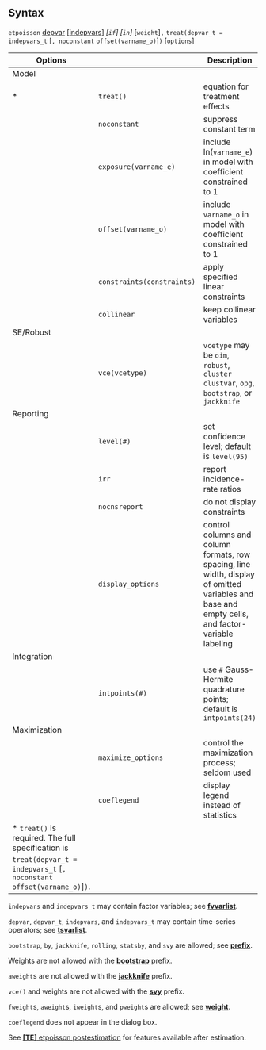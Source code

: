 ## Syntax

`etpoisson`
[depvar](http://www.stata.com/help.cgi?depvar)
\[[indepvars](http://www.stata.com/help.cgi?indepvars)\]
_\[`if`\] \[`in`\]_ \[`weight`\]`,`
`treat(depvar_t = indepvars_t` \[`, noconstant`
`offset(varname_o)`\]`)` \[`options`\]

| Options                                                                           |                                | Description                                                                                                                                      |
|-----------------------------------------------------------------------------------|--------------------------------|--------------------------------------------------------------------------------------------------------------------------------------------------|
| Model                                                                             |                                |                                                                                                                                                  |
| \*                                                                                | `treat()`                      | equation for treatment effects                                                                                                                   |
|                                                                                   | `noconstant`                   | suppress constant term                                                                                                                           |
|                                                                                   | `exposure(varname_e)`          | include ln(`varname_e`) in model with coefficient constrained to 1                                                                               |
|                                                                                   | `offset(varname_o)`            | include `varname_o` in model with coefficient constrained to 1                                                                                   |
|                                                                                   | `constraints(constraints)` | apply specified linear constraints                                                                                                               |
|                                                                                   | `collinear`                    | keep collinear variables                                                                                                                         |
| SE/Robust                                                                         |                                |                                                                                                                                                  |
|                                                                                   | `vce(vcetype)`                 | `vcetype` may be `oim`, `robust`, `cluster clustvar`, `opg`, `bootstrap`, or `jackknife`                                                       |
| Reporting                                                                         |                                |                                                                                                                                                  |
|                                                                                   | `level(#)`                     | set confidence level; default is `level(95)`                                                                                                     |
|                                                                                   | `irr`                          | report incidence-rate ratios                                                                                                                     |
|                                                                                   | `nocnsreport`                  | do not display constraints                                                                                                                       |
|                                                                                   | `display_options`              | control columns and column formats, row spacing, line width, display of omitted variables and base and empty cells, and factor-variable labeling |
| Integration                                                                       |                                |                                                                                                                                                  |
|                                                                                   | `intpoints(#)`                 | use `#` Gauss-Hermite quadrature points; default is `intpoints(24)`                                                                              |
| Maximization                                                                      |                                |                                                                                                                                                  |
|                                                                                   | `maximize_options`             | control the maximization process; seldom used                                                                                                    |
|                                                                                   | `coeflegend`                   | display legend instead of statistics                                                                                                             |
| \* `treat()` is required. The full specification is                               |                                |                                                                                                                                                  |
| `treat(depvar_t = indepvars_t` \[`, noconstant offset(varname_o)`\]`)`. |                                |                                                                                                                                                  |

`indepvars` and `indepvars_t` may contain factor variables; see
[<strong>fvvarlist</strong>](http://www.stata.com/help.cgi?fvvarlist).

`depvar`, `depvar_t`, `indepvars`, and `indepvars_t` may contain
time-series operators; see
[<strong>tsvarlist</strong>](http://www.stata.com/help.cgi?tsvarlist).

`bootstrap`, `by`, `jackknife`, `rolling`, `statsby`, and `svy` are
allowed; see
[<strong>prefix</strong>](http://www.stata.com/help.cgi?prefix).

Weights are not allowed with the
[<strong>bootstrap</strong>](http://www.stata.com/help.cgi?bootstrap)
prefix.

`aweight`s are not allowed with the
[<strong>jackknife</strong>](http://www.stata.com/help.cgi?jackknife)
prefix.

`vce()` and weights are not allowed with the
[<strong>svy</strong>](http://www.stata.com/help.cgi?svy)
prefix.

`fweight`s, `aweight`s, `iweight`s, and `pweight`s are allowed; see
[<strong>weight</strong>](http://www.stata.com/help.cgi?weight).

`coeflegend` does not appear in the dialog box.

See
[<strong>[TE]</strong> etpoisson postestimation](http://www.stata.com/help.cgi?etpoisson_postestimation)
for features available after estimation.
